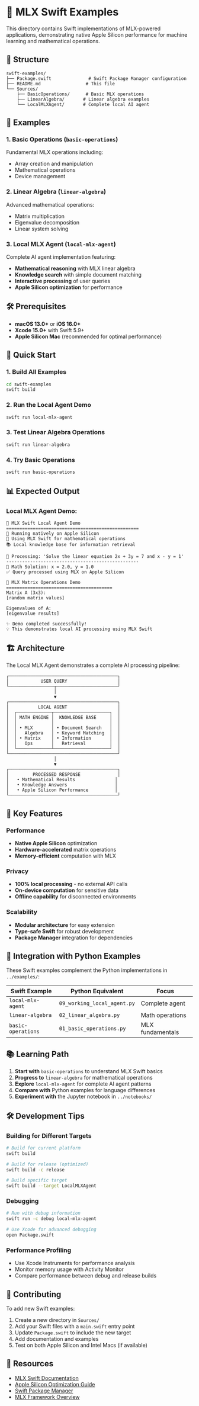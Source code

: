 # 🚀 MLX Swift Examples

This directory contains Swift implementations of MLX-powered applications, demonstrating native Apple Silicon performance for machine learning and mathematical operations.

## 📁 Structure

```
swift-examples/
├── Package.swift              # Swift Package Manager configuration
├── README.md                 # This file
└── Sources/
    ├── BasicOperations/      # Basic MLX operations
    ├── LinearAlgebra/       # Linear algebra examples
    └── LocalMLXAgent/       # Complete local AI agent
```

## 🎯 Examples

### 1. Basic Operations (`basic-operations`)
Fundamental MLX operations including:
- Array creation and manipulation
- Mathematical operations
- Device management

### 2. Linear Algebra (`linear-algebra`)
Advanced mathematical operations:
- Matrix multiplication
- Eigenvalue decomposition
- Linear system solving

### 3. Local MLX Agent (`local-mlx-agent`)
Complete AI agent implementation featuring:
- **Mathematical reasoning** with MLX linear algebra
- **Knowledge search** with simple document matching
- **Interactive processing** of user queries
- **Apple Silicon optimization** for performance

## 🛠️ Prerequisites

- **macOS 13.0+** or **iOS 16.0+**
- **Xcode 15.0+** with Swift 5.9+
- **Apple Silicon Mac** (recommended for optimal performance)

## 🚀 Quick Start

### 1. Build All Examples
```bash
cd swift-examples
swift build
```

### 2. Run the Local Agent Demo
```bash
swift run local-mlx-agent
```

### 3. Test Linear Algebra Operations
```bash
swift run linear-algebra
```

### 4. Try Basic Operations
```bash
swift run basic-operations
```

## 📊 Expected Output

### Local MLX Agent Demo:
```
🚀 MLX Swift Local Agent Demo
==================================================
🍎 Running natively on Apple Silicon
🧠 Using MLX Swift for mathematical operations
📚 Local knowledge base for information retrieval

🤖 Processing: 'Solve the linear equation 2x + 3y = 7 and x - y = 1'
--------------------------------------------------
🔢 Math Solution: x = 2.0, y = 1.0
✅ Query processed using MLX on Apple Silicon

🔢 MLX Matrix Operations Demo
========================================
Matrix A (3x3):
[random matrix values]

Eigenvalues of A:
[eigenvalue results]

✨ Demo completed successfully!
💡 This demonstrates local AI processing using MLX Swift
```

## 🏗️ Architecture

The Local MLX Agent demonstrates a complete AI processing pipeline:

```
┌─────────────────────────────────────────┐
│            USER QUERY                   │
└─────────────────┬───────────────────────┘
                  │
                  ▼
┌─────────────────────────────────────────┐
│           LOCAL AGENT                   │
│  ┌─────────────┬─────────────────────┐  │
│  │ MATH ENGINE │  KNOWLEDGE BASE     │  │
│  │             │                     │  │
│  │ • MLX       │ • Document Search   │  │
│  │   Algebra   │ • Keyword Matching  │  │
│  │ • Matrix    │ • Information       │  │
│  │   Ops       │   Retrieval         │  │
│  └─────────────┴─────────────────────┘  │
└─────────────────────────────────────────┘
                  │
                  ▼
┌─────────────────────────────────────────┐
│         PROCESSED RESPONSE              │
│   • Mathematical Results               │
│   • Knowledge Answers                  │
│   • Apple Silicon Performance          │
└─────────────────────────────────────────┘
```

## 🧪 Key Features

### Performance
- **Native Apple Silicon** optimization
- **Hardware-accelerated** matrix operations
- **Memory-efficient** computation with MLX

### Privacy
- **100% local processing** - no external API calls
- **On-device computation** for sensitive data
- **Offline capability** for disconnected environments

### Scalability
- **Modular architecture** for easy extension
- **Type-safe Swift** for robust development
- **Package Manager** integration for dependencies

## 🔗 Integration with Python Examples

These Swift examples complement the Python implementations in `../examples/`:

| Swift Example | Python Equivalent | Focus |
|---------------|-------------------|-------|
| `local-mlx-agent` | `09_working_local_agent.py` | Complete agent |
| `linear-algebra` | `02_linear_algebra.py` | Math operations |
| `basic-operations` | `01_basic_operations.py` | MLX fundamentals |

## 📚 Learning Path

1. **Start with** `basic-operations` to understand MLX Swift basics
2. **Progress to** `linear-algebra` for mathematical operations
3. **Explore** `local-mlx-agent` for complete AI agent patterns
4. **Compare with** Python examples for language differences
5. **Experiment with** the Jupyter notebook in `../notebooks/`

## 🛠️ Development Tips

### Building for Different Targets
```bash
# Build for current platform
swift build

# Build for release (optimized)
swift build -c release

# Build specific target
swift build --target LocalMLXAgent
```

### Debugging
```bash
# Run with debug information
swift run -c debug local-mlx-agent

# Use Xcode for advanced debugging
open Package.swift
```

### Performance Profiling
- Use Xcode Instruments for performance analysis
- Monitor memory usage with Activity Monitor
- Compare performance between debug and release builds

## 🤝 Contributing

To add new Swift examples:

1. Create a new directory in `Sources/`
2. Add your Swift files with a `main.swift` entry point
3. Update `Package.swift` to include the new target
4. Add documentation and examples
5. Test on both Apple Silicon and Intel Macs (if available)

## 📖 Resources

- [MLX Swift Documentation](https://github.com/ml-explore/mlx-swift)
- [Apple Silicon Optimization Guide](https://developer.apple.com/documentation/accelerate)
- [Swift Package Manager](https://swift.org/package-manager/)
- [MLX Framework Overview](https://github.com/ml-explore/mlx)
